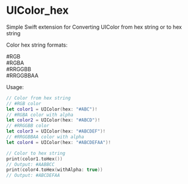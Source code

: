 # UIColor_hex
Simple Swift extension for Converting UIColor from hex string or to hex string

Color hex string formats:  

#RGB  
#RGBA  
#RRGGBB  
#RRGGBBAA  

Usage:

```swift
// Color from hex string
// #RGB color
let color1 = UIColor(hex: "#ABC")!
// #RGBA color with alpha
let color2 = UIColor(hex: "#ABCD")!
// #RRGGBB color
let color3 = UIColor(hex: "#ABCDEF")!
// #RRGGBBAA color with alpha
let color4 = UIColor(hex: "#ABCDEFAA")!

// Color to hex string
print(color1.toHex())
// Output: #AABBCC
print(color4.toHex(withAlpha: true))
// Output: #ABCDEFAA

```
